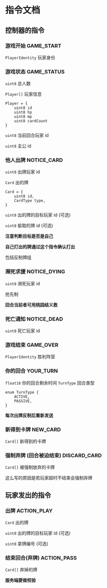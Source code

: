 # 指令文档

## 控制器的指令

### 游戏开始 GAME_START

`PlayerIdentity` 玩家身份

### 游戏状态 GAME_STATUS

`uint8` 总人数

`Player[]` 玩家信息

```
Player = {
    uint8 id
    uint8 hp
    uint8 mp
    uint8 cardCount
}
```

`uint8` 当前回合玩家 id

`uint8` 主公 id

### 他人出牌 NOTICE_CARD

`uint8` 出牌玩家 id

`Card` 出的牌

```
Card = {
    uint8 id,
    CardType type,
}
```

`uint8` 出的牌的目标玩家 id (可选)

`uint8` 偷取的牌 id (可选)

**注意判断目标是否是自己**

**自己打出的牌通过这个指令确认打出**

包括反制牌组

### 濒死求援 NOTICE_DYING

`uint8` 濒死玩家 id

抢先制

**回合当前者可用桃园结义救**

### 死亡通知 NOTICE_DEAD

`uint8` 死亡玩家 id

### 游戏结束 GAME_OVER

`PlayerIdentity` 胜利阵营

### 你的回合 YOUR_TURN

`float16` 你的回合剩余时间
`TurnType` 回合类型

```
enum TurnType {
    ACTIVE,
    PASSIVE,
}
```

**每次出牌反制后重新发送**

### 新得到卡牌 NEW_CARD

`Card[]` 新得到的卡牌

### 强制弃牌 (回合被迫结束) DISCARD_CARD

`Card[]` 被强制放弃的卡牌

这么写的原因是若玩家超时不结束会强制弃牌

[//]: # (### 弃牌通告 NOTICE_DISCARD)

[//]: # ()
[//]: # (`uint8` 弃牌玩家 id)

[//]: # ()
[//]: # (`Card[]` 弃牌)

## 玩家发出的指令

### 出牌 ACTION_PLAY

`Card` 出的牌

`uint8` 出的牌的目标玩家 id (可选)

`uint8` 拿牌编号 (可选)

### 结束回合(弃牌) ACTION_PASS

`Card[]` 弃掉的牌

**服务端要做校验**

